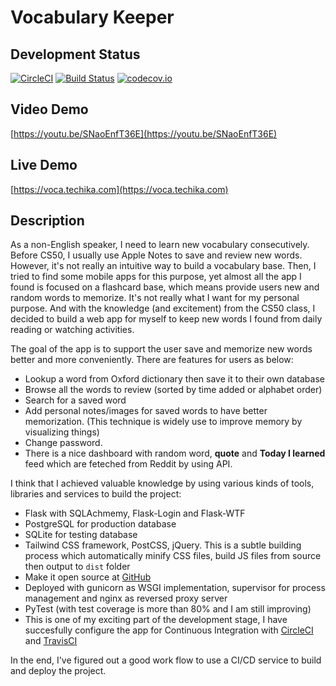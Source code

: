 # Vocabulary Keeper

## Development Status

[![CircleCI](https://circleci.com/gh/infantiablue/voca.svg?style=svg)](https://circleci.com/gh/infantiablue/voca) [![Build Status](https://travis-ci.com/infantiablue/voca.svg?branch=main)](https://travis-ci.com/infantiablue/voca) [![codecov.io](https://codecov.io/github/infantiablue/voca/coverage.svg?branch=main)](https://codecov.io/github/infantiablue/voca?branch=main) 

## Video Demo

[https://youtu.be/SNaoEnfT36E](https://youtu.be/SNaoEnfT36E)

## Live Demo

[https://voca.techika.com](https://voca.techika.com)

## Description

As a non-English speaker, I need to learn new vocabulary consecutively. Before CS50, I usually use Apple Notes to save and review new words. However, it's not really an intuitive way to build a vocabulary base. Then, I tried to find some mobile apps for this purpose, yet almost all the app I found is focused on a flashcard base, which means provide users new and random words to memorize. It's not really what I want for my personal purpose. And with the knowledge (and excitement) from the CS50 class, I decided to build a web app for myself to keep new words I found from daily reading or watching activities.

The goal of the app is to support the user save and memorize new words better and more conveniently. There are features for users as below:

- Lookup a word from Oxford dictionary then save it to their own database
- Browse all the words to review (sorted by time added or alphabet order)
- Search for a saved word
- Add personal notes/images for saved words to have better memorization. (This technique is widely use to improve memory by visualizing things)
- Change password.
- There is a nice dashboard with random word, **quote** and **Today I learned** feed which are feteched from Reddit by using API.

I think that I achieved valuable knowledge by using various kinds of tools, libraries and services to build the project:

- Flask with SQLAchmemy, Flask-Login and Flask-WTF
- PostgreSQL for production database
- SQLite for testing database
- Tailwind CSS framework, PostCSS, jQuery. This is a subtle building process which automatically minify CSS files, build JS files from source then output to `dist` folder
- Make it open source at [GitHub](https://github.com/infantiablue/voca)
- Deployed with gunicorn as WSGI implementation, supervisor for process management and nginx as reversed proxy server
- PyTest (with test coverage is more than 80% and I am still improving)
- This is one of my exciting part of the development stage, I have succesfully configure the app for Continuous Integration with [CircleCI]([https](https://circleci.com)) and [TravisCI](https://www.travis-ci.com/)

In the end, I've figured out a good work flow to use a CI/CD service to build and deploy the project.

